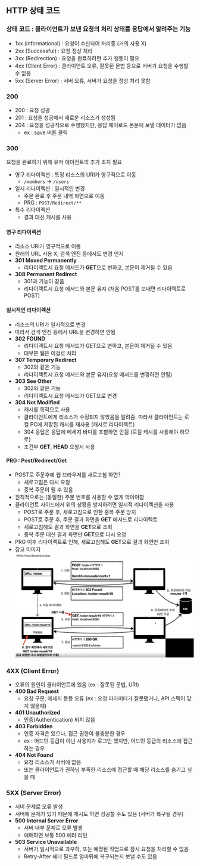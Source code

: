 ## HTTP 상태 코드

### 상태 코드 : 클라이언트가 보낸 요청의 처리 상태를 응답에서 알려주는 기능
- 1xx (informational) : 요청이 수신되어 처리중 (거의 사용 X)
- 2xx (Successful) : 요청 정상 처리
- 3xx (Redirection) : 요청을 완료하려면 추가 행동이 필요
- 4xx (Client Error) : 클라이언트 오류, 잘못된 문법 등으로 서버가 요청을 수행할 수 없음
- 5xx (Server Error) : 서버 오류, 서버가 요청을 정상 처리 못함

### 200
- 200 : 요청 성공
- 201 : 요청을 성공해서 새로운 리소스가 생성됨
- 204 : 요청을 성공적으로 수행했지만, 응답 페이로드 본문에 보낼 데이터가 없음
    - ex : save 버튼 클릭

### 300
요청을 완료하기 위해 유저 에이전트의 추가 조치 필요
- 영구 리다이렉션 : 특정 리소스의 URI가 영구적으로 이동
    - `/members` -> `/users`
- 일시 리다이렉션 : 일시적인 변경
    - 주문 완료 후 주문 내역 화면으로 이동
    - PRG : `POST/Redirect/**`
- 특수 리다이렉션
    - 결과 대신 캐시를 사용

#### 영구 리다이렉션
- 리소스 URI가 영구적으로 이동
- 원래의 URL 사용 X, 검색 엔진 등에서도 변경 인지
- **301 Moved Permanently**
    - 리다이렉트시 요청 메서드가 **GET**으로 변하고, 본문이 제거될 수 있음
- **308 Permanent Redirect**
    - 301과 기능이 같음
    - 리다이렉트시 요청 메서드와 본문 유지 (처음 POST를 보내면 리다이렉트로 POST)

#### 일시적인 리다이렉션
- 리소스의 URI가 일시적으로 변경
- 따라서 검색 엔진 등에서 URL을 변경하면 안됨
- **302 FOUND**
    - 리다이렉트시 요청 메서드가 GET으로 변하고, 본문이 제거될 수 있음
    - 대부분 웹은 이걸로 처리
- **307 Temporary Redirect**
    - 302와 같은 기능
    - 리다이렉트시 요청 메서드와 본문 유지(요청 메서드를 변경하면 안됨)
- **303 See Other**
    - 302와 같은 기능
    - 리다이렉트시 요청 메서드가 GET으로 변경
- **304 Not Modified**
    - 캐시를 목적으로 사용
    - 클라이언트에게 리소스가 수정되지 않았음을 알려줌. 따라서 클라이언트는 로컬 PC에 저장된 캐시를 재사용 (캐시로 리다이렉트)
    - 304 응답은 응답에 메세지 바디를 포함하면 안됨 (로컬 캐시를 사용해야 하므로)
    - 조건부 **GET**, **HEAD** 요청시 사용

#### PRG : Post/Redirect/Get
- POST로 주문후에 웹 브라우저를 새로고침 하면?
    - 새로고침은 다시 요청
    - 중복 주문이 될 수 있음
- 원칙적으로는 (동일한) 주문 번호를 사용할 수 없게 막아야함
- 클라이언트 사이드에서 위의 상황을 방지하려면 일시적 리다이렉션을 사용
    - POST로 주문 후, 새로고침으로 인한 중복 주문 방지
    - POST로 주문 후, 주문 결과 화면을 **GET** 메서드로 리다이렉트
    - 새로고침해도 결과 화면을 **GET**으로 조회
    - 중복 주문 대신 결과 화면만 **GET**으로 다시 요청
- PRG 이후 리다이렉트로 인해, 새로고침해도 **GET**으로 결과 화면만 조회
- 참고 이미지
![PRG](https://github.com/Astrid-DM/Computer-Science/blob/main/WEB/Image_Folder/PRG.png?raw=true)

### 4XX (Client Error)
- 오류의 원인이 클라이언트에 있음 (ex : 잘못된 문법, URI)
- **400 Bad Request**
    - 요청 구문, 메세지 등등 오류 (ex : 요청 파라미터가 잘못됐거나, API 스펙이 맞지 않을때)
- **401 Unauthorized**
    - 인증(Authentication) 되지 않음
- **403 Forbidden**
    - 인증 자격은 있으나, 접근 권한이 불충분한 경우
    - ex : 어드민 등급이 아닌 사용자가 로그인 했지만, 어드민 등급의 리소스에 접근하는 경우
- **404 Not Found**
    - 요청 리소스가 서버에 없음
    - 또는 클라이언트가 권하닝 부족한 리소스에 접근할 때 해당 리소스를 숨기고 싶을 때

### 5XX (Server Error)
- 서버 문제로 오류 발생
- 서버에 문제가 있기 때문에 재시도 하면 성공할 수도 있음 (서버가 복구될 경우)
- **500 Internal Server Error**
    - 서버 내부 문제로 오류 발생
    - 애매하면 보통 500 에러 리턴
- **503 Service Unavailable**
    - 서버가 일시적으로 과부하, 또는 예정된 작업으로 잠시 요청을 처리할 수 없음
    - Retry-After 헤더 필드로 얼마뒤에 복구되는지 보낼 수도 있음

